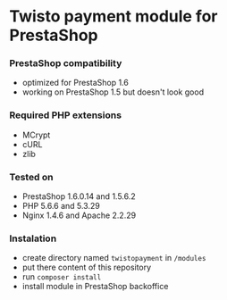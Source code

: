 # Twisto payment module for PrestaShop

### PrestaShop compatibility
- optimized for PrestaShop 1.6
- working on PrestaShop 1.5 but doesn't look good

### Required PHP extensions
- MCrypt
- cURL
- zlib

### Tested on
- PrestaShop 1.6.0.14 and 1.5.6.2
- PHP 5.6.6 and 5.3.29
- Nginx 1.4.6 and Apache 2.2.29

### Instalation
- create directory named ```twistopayment``` in ```/modules```
- put there content of this repository
- run ```composer install```
- install module in PrestaShop backoffice
